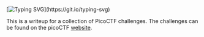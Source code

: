 [![Typing SVG](https://readme-typing-svg.herokuapp.com?font=Fira+Code&size=30&duration=3000&pause=750&color=41F72E&width=435&lines=picoCTF+Write+ups.)](https://git.io/typing-svg)

This is a writeup for a collection of PicoCTF challenges. The challenges can be found on the picoCTF [website](https://picoctf.com/). 
